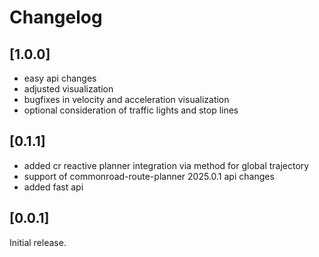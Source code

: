 # Changelog


## [1.0.0]
- easy api changes
- adjusted visualization
- bugfixes in velocity and acceleration visualization
- optional consideration of traffic lights and stop lines


## [0.1.1]
- added cr reactive planner integration via method for global trajectory
- support of commonroad-route-planner 2025.0.1 api changes
- added fast api


## [0.0.1]
Initial release.
